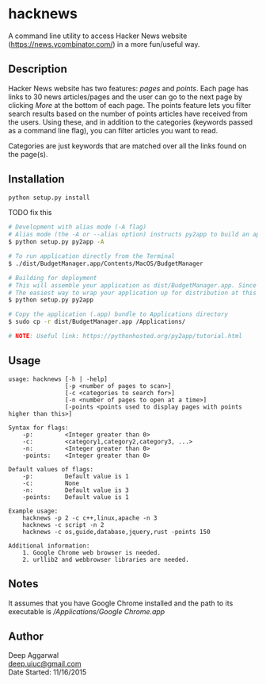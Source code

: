 hacknews
========

A command line utility to access Hacker News website (https://news.ycombinator.com/) in a more fun/useful way.

Description
-----------
Hacker News website has two features: *pages* and *points*. Each page has links to 30 news articles/pages and the user can go to the next page by clicking *More* at the bottom of each page. The points feature lets you filter search results based on the number of points articles have received from the users. Using these, and in addition to the categories (keywords passed as a command line flag), you can filter articles you want to read.

Categories are just keywords that are matched over all the links found on the page(s).

Installation
------------
```sh
python setup.py install
```

TODO fix this
```sh
# Development with alias mode (-A flag)
# Alias mode (the -A or --alias option) instructs py2app to build an application bundle that uses your source and data files in-place. It does not create standalone applications, and the applications built in alias mode are not portable to other machines
$ python setup.py py2app -A

# To run application directly from the Terminal
$ ./dist/BudgetManager.app/Contents/MacOS/BudgetManager

# Building for deployment
# This will assemble your application as dist/BudgetManager.app. Since this application is self-contained, you will have to run the py2app command again any time you change any source code, data files, options, etc.
# The easiest way to wrap your application up for distribution at this point is simply to right-click the application from Finder and choose “Create Archive”.
$ python setup.py py2app

# Copy the application (.app) bundle to Applications directory
$ sudo cp -r dist/BudgetManager.app /Applications/

# NOTE: Useful link: https://pythonhosted.org/py2app/tutorial.html
```

Usage
-----
```
usage: hacknews [-h | -help]
                [-p <number of pages to scan>]
                [-c <categories to search for>]
                [-n <number of pages to open at a time>]
                [-points <points used to display pages with points higher than this>]

Syntax for flags:
    -p:         <Integer greater than 0>
    -c:         <category1,category2,category3, ...>
    -n:         <Integer greater than 0>
    -points:    <Integer greater than 0>

Default values of flags:
    -p:         Default value is 1
    -c:         None
    -n:         Default value is 3
    -points:    Default value is 1

Example usage:
    hacknews -p 2 -c c++,linux,apache -n 3
    hacknews -c script -n 2
    hacknews -c os,guide,database,jquery,rust -points 150

Additional information:
    1. Google Chrome web browser is needed.
    2. urllib2 and webbrowser libraries are needed.
```

Notes
-----
It assumes that you have Google Chrome installed and the path to its executable is */Applications/Google Chrome.app*

Author
------
Deep Aggarwal  
deep.uiuc@gmail.com  
Date Started: 11/16/2015  

